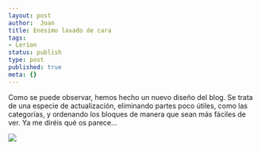 ```yaml
---
layout: post
author:  Joan
title: Enésimo lavado de cara
tags:
- Lerion
status: publish
type: post
published: true
meta: {}
---
```

Como se puede observar, hemos hecho un nuevo diseño del blog. Se trata de una especie de actualización, eliminando partes poco útiles, como las categorías, y ordenando los bloques de manera que sean más fáciles de ver. Ya me diréis qué os parece...

<img src="http://farm3.static.flickr.com/2388/2060404439_80aa5a7d54.jpg"/>


